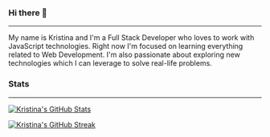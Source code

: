 ### Hi there 👋
<hr>
My name is Kristina and I'm a Full Stack Developer who loves to work with JavaScript technologies. Right now I'm focused on learning everything related to Web Development. I'm also passionate about exploring new technologies which I can leverage to solve real-life problems.

### Stats
<hr>

[![Kristina's GitHub Stats](https://github-readme-stats.vercel.app/api?username=kristina-sparrow&theme=github_dark)](https://github.com/kristina-sparrow/github-readme-stats)

[![Kristina's GitHub Streak](https://streak-stats.demolab.com/?user=kristina-sparrow&currStreakNum=2FD3EB&fire=pink&sideLabels=F00&date_format=[Y.]n.j)](https://git.io/streak-stats)
